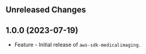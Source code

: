 Unreleased Changes
------------------

1.0.0 (2023-07-19)
------------------

* Feature - Initial release of `aws-sdk-medicalimaging`.

